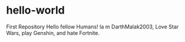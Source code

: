# hello-world
First Repository
Hello fellow Humans!
Ia m DarthMalak2003, Love Star Wars, play Genshin, and hate Fortnite.
